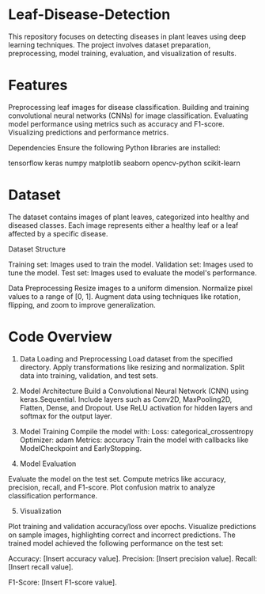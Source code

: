 # Leaf-Disease-Detection

This repository focuses on detecting diseases in plant leaves using deep learning techniques. The project involves dataset preparation, preprocessing, model training, evaluation, and visualization of results.

# Features

Preprocessing leaf images for disease classification.
Building and training convolutional neural networks (CNNs) for image classification.
Evaluating model performance using metrics such as accuracy and F1-score.
Visualizing predictions and performance metrics.

Dependencies
Ensure the following Python libraries are installed:

tensorflow
keras
numpy
matplotlib
seaborn
opencv-python
scikit-learn

# Dataset

The dataset contains images of plant leaves, categorized into healthy and diseased classes. Each image represents either a healthy leaf or a leaf affected by a specific disease.

Dataset Structure

Training set: Images used to train the model.
Validation set: Images used to tune the model.
Test set: Images used to evaluate the model's performance.

Data Preprocessing
Resize images to a uniform dimension.
Normalize pixel values to a range of [0, 1].
Augment data using techniques like rotation, flipping, and zoom to improve generalization.

# Code Overview

1. Data Loading and Preprocessing
Load dataset from the specified directory.
Apply transformations like resizing and normalization.
Split data into training, validation, and test sets.

2. Model Architecture
Build a Convolutional Neural Network (CNN) using keras.Sequential.
Include layers such as Conv2D, MaxPooling2D, Flatten, Dense, and Dropout.
Use ReLU activation for hidden layers and softmax for the output layer.

3. Model Training
Compile the model with:
Loss: categorical_crossentropy
Optimizer: adam
Metrics: accuracy
Train the model with callbacks like ModelCheckpoint and EarlyStopping.

4. Model Evaluation

Evaluate the model on the test set.
Compute metrics like accuracy, precision, recall, and F1-score.
Plot confusion matrix to analyze classification performance.

5. Visualization

Plot training and validation accuracy/loss over epochs.
Visualize predictions on sample images, highlighting correct and incorrect predictions.
The trained model achieved the following performance on the test set:

Accuracy: [Insert accuracy value].
Precision: [Insert precision value].
Recall: [Insert recall value].

F1-Score: [Insert F1-score value].
